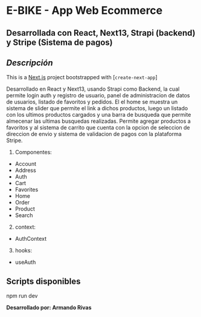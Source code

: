 # E-BIKE - App Web Ecommerce

## Desarrollada con React, Next13, Strapi (backend) y Stripe (Sistema de pagos)

## _Descripción_

This is a [Next.js](https://nextjs.org/) project bootstrapped with [`create-next-app`]

Desarrollado en React y Next13, usando Strapi como Backend, la cual permite login auth y registro de usuario, panel de administracion de datos de usuarios, listado de favoritos y pedidos.
El el home se muestra un sistema de slider que permite el link a dichos productos, luego un listado con los ultimos productos cargados y una barra de busqueda que permite almecenar las ultimas busquedas realizadas.
Permite agregar productos a favoritos y al sistema de carrito que cuenta con la opcion de seleccion de direccion de envio y sistema de validacion de pagos con la plataforma Stripe.

1. Componentes:

- Account
- Address
- Auth
- Cart
- Favorites
- Home
- Order
- Product
- Search

2. context:

- AuthContext

3. hooks:

- useAuth

## Scripts disponibles

npm run dev

**Desarrollado por: Armando Rivas**
